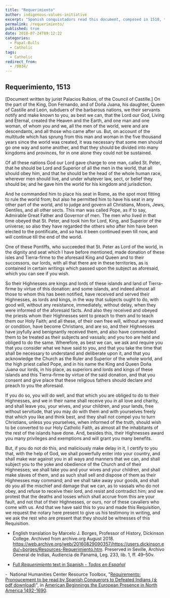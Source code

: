 ```yaml
---
title: "Requerimiento"
author: indigenous-values-initiative
excerpt: "Spanish conquistadors read this document, composed in 1510, to Indians of the new world. It briefly explains Spain's assertion of its legal and moral right to rule over the inhabitants of Latin America. It also provides a rationale for a 'just war'."
permalink: /requerimiento/
published: true
date: 2018-07-24T09:12:22
categories:
  - Papal-Bulls
  - Catholic
tags:
  - Catholic
redirect_from:
  - /8834/
---
```

## Requerimiento, 1513
[Document written by jurist Palacios Rubios, of the Council of Castille.]
  On the part of the King, Don Fernando, and of Doña Juana, his daughter, Queen of Castille and León, subduers of the barbarous nations, we their servants notify and make known to you, as best we can, that the Lord our God, Living and Eternal, created the Heaven and the Earth, and one man and one woman, of whom you and we, all the men of the world, were and are descendants, and all those who came after us. But, on account of the multitude which has sprung from this man and woman in the five thousand years since the world was created, it was necessary that some men should go one way and some another, and that they should be divided into many kingdoms and provinces, for in one alone they could not be sustained.
 
  Of all these nations God our Lord gave charge to one man, called St. Peter, that he should be Lord and Superior of all the men in the world, that all should obey him, and that he should be the head of the whole human race, wherever men should live, and under whatever law, sect, or belief they should be; and he gave him the world for his kingdom and jurisdiction.

  And he commanded him to place his seat in Rome, as the spot most fitting to rule the world from; but also he permitted him to have his seat in any other part of the world, and to judge and govern all Christians, Moors, Jews, Gentiles, and all other sects. This man was called Pope, as if to say, Admirable Great Father and Governor of men. The men who lived in that time obeyed that St. Peter, and took him for Lord, King, and Superior of the universe; so also they have regarded the others who after him have been elected to the pontificate, and so has it been continued even till now, and will continue till the end of the world.

  One of these Pontiffs, who succeeded that St. Peter as Lord of the world, in the dignity and seat which I have before mentioned, made donation of these isles and Tierra-firme to the aforesaid King and Queen and to their successors, our lords, with all that there are in these territories, as is contained in certain writings which passed upon the subject as aforesaid, which you can see if you wish.

  So their Highnesses are kings and lords of these islands and land of Tierra-firme by virtue of this donation: and some islands, and indeed almost all those to whom this has been notified, have received and served their Highnesses, as lords and kings, in the way that subjects ought to do, with good will, without any resistance, immediately, without delay, when they were informed of the aforesaid facts. And also they received and obeyed the priests whom their Highnesses sent to preach to them and to teach them our Holy Faith; and all these, of their own free will, without any reward or condition, have become Christians, and are so, and their Highnesses have joyfully and benignantly received them, and also have commanded them to be treated as their subjects and vassals; and you too are held and obliged to do the same. Wherefore, as best we can, we ask and require you that you consider what we have said to you, and that you take the time that shall be necessary to understand and deliberate upon it, and that you acknowledge the Church as the Ruler and Superior of the whole world, and the high priest called Pope, and in his name the King and Queen Doña Juana our lords, in his place, as superiors and lords and kings of these islands and this Tierra-firme by virtue of the said donation, and that you consent and give place that these religious fathers should declare and preach to you the aforesaid.

  If you do so, you will do well, and that which you are obliged to do to their Highnesses, and we in their name shall receive you in all love and charity, and shall leave you, your wives, and your children, and your lands, free without servitude, that you may do with them and with yourselves freely that which you like and think best, and they shall not compel you to turn Christians, unless you yourselves, when informed of the truth, should wish to be converted to our Holy Catholic Faith, as almost all the inhabitants of the rest of the islands have done. And, besides this, their Highnesses award you many privileges and exemptions and will grant you many benefits.

  But, if you do not do this, and maliciously make delay in it, I certify to you that, with the help of God, we shall powerfully enter into your country, and shall make war against you in all ways and manners that we can, and shall subject you to the yoke and obedience of the Church and of their Highnesses; we shall take you and your wives and your children, and shall make slaves of them, and as such shall sell and dispose of them as their Highnesses may command; and we shall take away your goods, and shall do you all the mischief and damage that we can, as to vassals who do not obey, and refuse to receive their lord, and resist and contradict him; and we protest that the deaths and losses which shall accrue from this are your fault, and not that of their Highnesses, or ours, nor of these cavaliers who come with us. And that we have said this to you and made this Requisition, we request the notary here present to give us his testimony in writing, and we ask the rest who are present that they should be witnesses of this Requisition.

- English translation by Marcelo J. Borges, Professor of History, Dickinson College. Archived from archive.org August 2018.  <https://web.archive.org/web/20160829090357/https://users.dickinson.edu/~borges/Resources-Requerimiento.htm>. Preserved in Seville, Archivo General de Indias, Audiencia de Panamá, Leg. 233, lib. 1, ff. 49–50v.


-   [Full *Requerimiento* text in Spanish - *Todos en Español*](https://web.archive.org/web/20070501102909/http://www.ciudadseva.com/textos/otros/requeri.htm)


-  National Humanities Center Resource Toolbox, "[Requiremento: Pronoucement to be read by Spanish Conquerors to Defeated Indians (⤓ pdf download)](https://nationalhumanitiescenter.org/pds/amerbegin/contact/text7/requirement.pdf)", in [American Beginnings the European Presence in North America 1492-1690](http://nationalhumanitiescenter.org/pds/amerbegin/).
